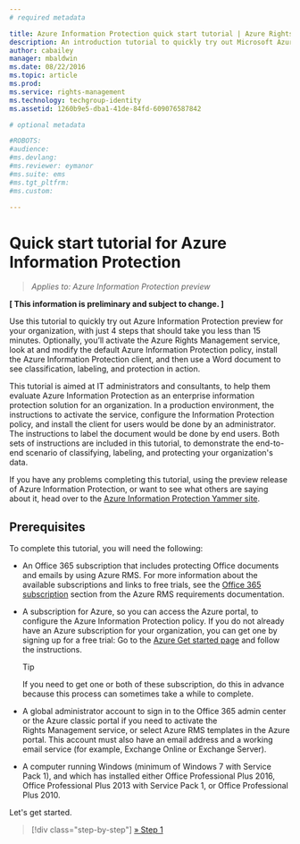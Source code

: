 ```yaml
---
# required metadata

title: Azure Information Protection quick start tutorial | Azure Rights Management
description: An introduction tutorial to quickly try out Microsoft Azure Information Protection for your organization with just 4 steps that should take you less than 15 minutes.
author: cabailey
manager: mbaldwin
ms.date: 08/22/2016
ms.topic: article
ms.prod:
ms.service: rights-management
ms.technology: techgroup-identity
ms.assetid: 1260b9e5-dba1-41de-84fd-609076587842

# optional metadata

#ROBOTS:
#audience:
#ms.devlang:
#ms.reviewer: eymanor
#ms.suite: ems
#ms.tgt_pltfrm:
#ms.custom:

---
```


# Quick start tutorial for Azure Information Protection 

>*Applies to: Azure Information Protection preview*

**[ This information is preliminary and subject to change. ]**

Use this tutorial to quickly try out Azure Information Protection preview for your organization, with just 4 steps that should take you less than 15 minutes. Optionally, you’ll activate the Azure Rights Management service, look at and modify the default Azure Information Protection policy, install the Azure Information Protection client, and then use a Word document to see classification, labeling, and protection in action.

This tutorial is aimed at IT administrators and consultants, to help them evaluate Azure Information Protection as an enterprise information protection solution for an organization. In a production environment, the instructions to activate the service, configure the Information Protection policy, and install the client for users would be done by an administrator. The instructions to label the document would be done by end users. Both sets of instructions are included in this tutorial, to demonstrate the end-to-end scenario of classifying, labeling, and protecting your organization's data. 

If you have any problems completing this tutorial, using the preview release of Azure Information Protection, or want to see what others are saying about it, head over to the [Azure Information Protection Yammer site](https://www.yammer.com/askipteam/#/threads/inGroup?type=in_group&feedId=8652489&view=all).

## Prerequisites 
To complete this tutorial, you will need the following:

- An Office 365 subscription that includes protecting Office documents and emails by using Azure RMS. For more information about the available subscriptions and links to free trials, see the [Office 365 subscription](../get-started/requirements-subscriptions.md#office-365-subscription) section from the Azure RMS requirements documentation.

- A subscription for Azure, so you can access the Azure portal, to configure the Azure Information Protection policy. If you do not already have an Azure subscription for your organization, you can get one by signing up for a free trial: Go to the [Azure Get started page](https://account.windowsazure.com/organization) and follow the instructions.

  > [!TIP] 
  > If you need to get one or both of these subscription, do this in advance because this process can sometimes take a while to complete.

- A global administrator account to sign in to the Office 365 admin center or the Azure classic portal if you need to activate the Rights Management service, or select Azure RMS templates in the Azure portal. This account must also have an email address and a working email service (for example, Exchange Online or Exchange Server).

- A computer running Windows (minimum of Windows 7 with Service Pack 1), and which has installed either Office Professional Plus 2016, Office Professional Plus 2013 with Service Pack 1, or Office Professional Plus 2010. 

Let's get started.

>[!div class="step-by-step"]
[&#187; Step 1](infoprotect-tutorial-step1.md)


